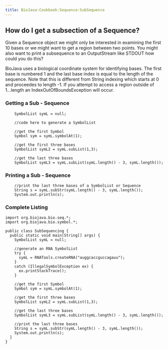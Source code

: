 ```yaml
---
title: BioJava:Cookbook:Sequence:SubSequence
---
```


How do I get a subsection of a Sequence?
----------------------------------------

Given a Sequence object we might only be interested in examining the
first 10 bases or we might want to get a region between two points. You
might also want to print a subsequence to an OutputStream like STDOUT
how could you do this?

BioJava uses a biological coordinate system for identifying bases. The
first base is numbered 1 and the last base index is equal to the length
of the sequence. Note that this is different from String indexing which
starts at 0 and proceedes to length -1. If you attempt to access a
region outside of 1...length an IndexOutOfBoundsException will occur.

### Getting a Sub - Sequence

        SymbolList symL = null;

        //code here to generate a SymbolList

        //get the first Symbol
        Symbol sym = symL.symbolAt(1);

        //get the first three bases
        SymbolList symL2 = symL.subList(1,3);

        //get the last three bases
        SymbolList symL3 = symL.subList(symL.length() - 3, symL.length());

### Printing a Sub - Sequence

        //print the last three bases of a SymbolList or Sequence
        String s = symL.subStr(symL.length() - 3, symL.length());
        System.out.println(s);

### Complete Listing

    import org.biojava.bio.seq.*;
    import org.biojava.bio.symbol.*;

    public class SubSequencing {
      public static void main(String[] args) {
        SymbolList symL = null;

        //generate an RNA SymbolList
        try {
          symL = RNATools.createRNA("auggcaccguccagauu");
        }
        catch (IllegalSymbolException ex) {
          ex.printStackTrace();
        }

        //get the first Symbol
        Symbol sym = symL.symbolAt(1);

        //get the first three bases
        SymbolList symL2 = symL.subList(1,3);

        //get the last three bases
        SymbolList symL3 = symL.subList(symL.length() - 3, symL.length());

        //print the last three bases
        String s = symL.subStr(symL.length() - 3, symL.length());
        System.out.println(s);
      }
    }
